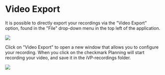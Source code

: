 # Video Export
  
It is possible to directly export your recordings via the "Video Export" option, found in the "File" drop-down menu in the top left of the application.

![](../../.gitbook/assets/video-export.png)

Click on "Video Export" to open a new window that allows you to configure your recording.
When you click on the checkmark Planning will start recording your video, and save it in the iVP-recordings folder.

![](../../.gitbook/assets/video-export-settings.png)  